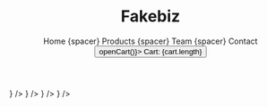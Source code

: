 <BrowserRouter>
	<div className="App">
        <header>
            <h1>Fakebiz</h1>
            <div className="header-right">
                <nav>
                    <Link to="/">Home</Link>
                    {spacer}
                    <Link to="/products">Products</Link>
                    {spacer}
                    <Link to="/team">Team</Link>
                    {spacer}
                    <Link to="/contact">Contact</Link>
                </nav>
                <button onClick={() => openCart()}>
                    Cart: {cart.length}
                </button>
            </div>
        </header>
        <Cart
            items={cart}
            incrementFcn={incrementQuantity}
            decrementFcn={decrementQuantity}
            removeItemFcn={removeFromCart}
        />
        <Routes>
            <Route path="/" element={<Home />} />
            <Route
                path="/products"
                element={
                    <Products
                        availableItems={products}
                        addToCart={addToCart}
                    />
                }
            />
            <Route path="/team" element={<Team />} />
            <Route path="/contact" element={<Contact />} />
        </Routes>
    </div>
</BrowserRouter>
